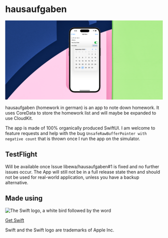 # hausaufgaben
![A banner displaying the Add view](promo/social-preview.png)



hausaufgaben (homework in german) is an app to note down homework. It uses CoreData to store the homework list and will maybe be expanded to use CloudKit.

The app is made of 100% organically produced SwiftUI.
I am welcome to feature requests and help with the bug `UnsafeRawBufferPointer with negative count` that is thrown once I run the app on the simulator.

## TestFlight
Will be available once Issue libewa/hausaufgaben#1 is fixed and no further issues occur.
The App will still not be in a full release state then and should not be used for real-world application, unless you have a backup alternative.


## Made using

<picture>
  <source media="(prefers-color-scheme: dark)" srcset="https://user-images.githubusercontent.com/67926131/200187190-b76d4d3d-a170-4c6f-9786-03bed1e5eec4.svg">
  <source media="(prefers-color-scheme: light)" srcset="https://user-images.githubusercontent.com/67926131/200016102-7f4229fe-6c5d-4164-839c-c2a2a97ce7ea.svg">
  <img alt="The Swift logo, a white bird followed by the word "Swift" src="https://user-images.githubusercontent.com/67926131/200016102-7f4229fe-6c5d-4164-839c-c2a2a97ce7ea.svg">
</picture>

[Get Swift](https://www.swift.org/getting-started/)

Swift and the Swift logo are trademarks of Apple Inc.
